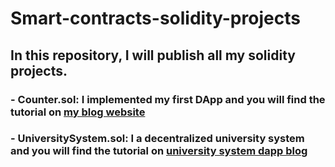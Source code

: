 # Smart-contracts-solidity-projects
## In this repository, I will publish all my solidity projects.
### - Counter.sol: I implemented my first DApp and you will find the tutorial on [my blog website](https://eidoox.hashnode.dev/blockchain-development-building-your-first-simple-dapp-using-solidity-remix-metamask-etherjs-and-react)
### - UniversitySystem.sol: I a decentralized university system and you will find the tutorial on [university system dapp blog ](https://eidoox.hashnode.dev/building-a-simple-decentralized-university-system-app-using-solidity-etherjs-and-react)
